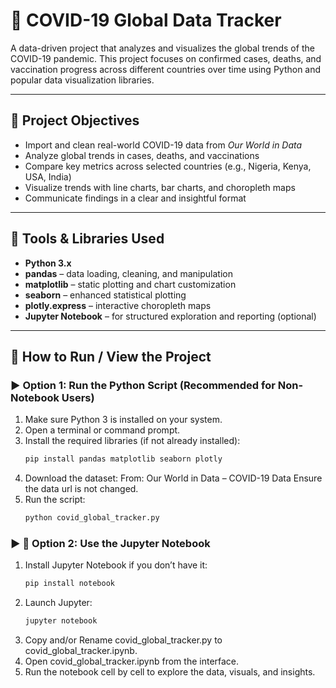 # 🦠 COVID-19 Global Data Tracker

A data-driven project that analyzes and visualizes the global trends of the COVID-19 pandemic. This project focuses on confirmed cases, deaths, and vaccination progress across different countries over time using Python and popular data visualization libraries.

---

## 🎯 Project Objectives

- Import and clean real-world COVID-19 data from _Our World in Data_
- Analyze global trends in cases, deaths, and vaccinations
- Compare key metrics across selected countries (e.g., Nigeria, Kenya, USA, India)
- Visualize trends with line charts, bar charts, and choropleth maps
- Communicate findings in a clear and insightful format

---

## 🧰 Tools & Libraries Used

- **Python 3.x**
- **pandas** – data loading, cleaning, and manipulation
- **matplotlib** – static plotting and chart customization
- **seaborn** – enhanced statistical plotting
- **plotly.express** – interactive choropleth maps
- **Jupyter Notebook** – for structured exploration and reporting (optional)

---

## 🚀 How to Run / View the Project

### ▶️ Option 1: Run the Python Script (Recommended for Non-Notebook Users)

1. Make sure Python 3 is installed on your system.
2. Open a terminal or command prompt.
3. Install the required libraries (if not already installed):
   ```bash
   pip install pandas matplotlib seaborn plotly
   ```
4. Download the dataset:
   From: Our World in Data – COVID-19 Data
   Ensure the data url is not changed.
5. Run the script:
   ```bash
   python covid_global_tracker.py
   ```

### ▶️ 🧪 Option 2: Use the Jupyter Notebook

1. Install Jupyter Notebook if you don’t have it:
   ```bash
   pip install notebook
   ```
2. Launch Jupyter:
   ```bash
   jupyter notebook
   ```
3. Copy and/or Rename covid_global_tracker.py to covid_global_tracker.ipynb.
4. Open covid_global_tracker.ipynb from the interface.
5. Run the notebook cell by cell to explore the data, visuals, and insights.
